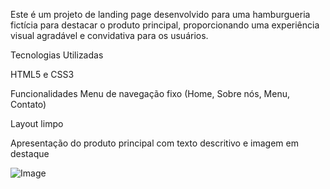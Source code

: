 Este é um projeto de landing page desenvolvido para uma hamburgueria fictícia para destacar o produto principal, proporcionando uma experiência visual agradável e convidativa para os usuários.

Tecnologias Utilizadas

HTML5 e CSS3

Funcionalidades
Menu de navegação fixo (Home, Sobre nós, Menu, Contato)

Layout limpo

Apresentação do produto principal com texto descritivo e imagem em destaque

![Image](https://github.com/user-attachments/assets/9398f397-2727-4320-97c5-1836d86d0fdd)
